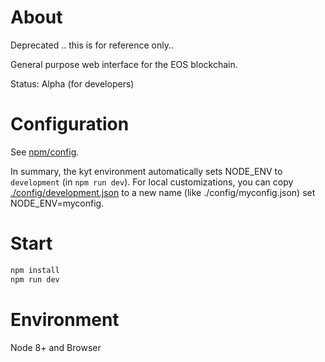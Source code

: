 # About

Deprecated .. this is for reference only..


General purpose web interface for the EOS blockchain.

Status: Alpha (for developers)

# Configuration

See [npm/config](http://npmjs.com/package/config).

In summary, the kyt environment automatically sets NODE_ENV to `development`
(in `npm run dev`).  For local customizations, you can copy [./config/development.json](./config/development.json)
to a new name (like ./config/myconfig.json) set NODE_ENV=myconfig.

# Start

```bash
npm install
npm run dev
```
# Environment

Node 8+ and Browser
